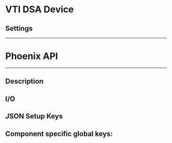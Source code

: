 # VTI DSA Device
## Settings

___
# Phoenix API
___
## Description

## I/O

## JSON Setup Keys

Component specific global keys:
- 